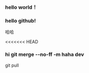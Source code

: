 ### hello world！

### hello github!

哈哈

<<<<<<< HEAD
### hi git merge --no-ff -m haha dev

git pull